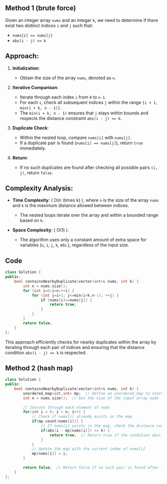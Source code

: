
## Method 1 (brute force)

Given an integer array `nums` and an integer `k`, we need to determine if there exist two distinct indices `i` and `j` such that:

- `nums[i] == nums[j]`
- `abs(i - j) <= k`

## Approach:

1. **Initialization**:
   - Obtain the size of the array `nums`, denoted as `n`.

2. **Iterative Comparison**:
   - Iterate through each index `i` from `0` to `n-1`.
   - For each `i`, check all subsequent indices `j` within the range `[i + 1, min(i + k, n - 1)]`.
   - The `min(i + k, n - 1)` ensures that `j` stays within bounds and respects the distance constraint `abs(i - j) <= k`.

3. **Duplicate Check**:
   - Within the nested loop, compare `nums[i]` with `nums[j]`.
   - If a duplicate pair is found (`nums[i] == nums[j]`), return `true` immediately.

4. **Return**:
   - If no such duplicates are found after checking all possible pairs `(i, j)`, return `false`.

## Complexity Analysis:

- **Time Complexity**: \( O(n \times k) \), where `n` is the size of the array `nums` and `k` is the maximum distance allowed between indices.
  - The nested loops iterate over the array and within a bounded range based on `k`.
  
- **Space Complexity**: \( O(1) \).
  - The algorithm uses only a constant amount of extra space for variables (`n`, `i`, `j`, `k`, etc.), regardless of the input size.
 
## Code
```cpp
class Solution {
public:
    bool containsNearbyDuplicate(vector<int>& nums, int k) {
        int n = nums.size();
        for (int i=0;i<n;++i) {
            for (int j=i+1; j<=min(i+k,n-1); ++j) {
                if (nums[i]==nums[j]) {
                    return true;
                }
            }
        }
        return false;
    }
};

```

This approach efficiently checks for nearby duplicates within the array by iterating through each pair of indices and ensuring that the distance condition `abs(i - j) <= k` is respected.


## Method 2 (hash map)
```cpp
class Solution {
public:
    bool containsNearbyDuplicate(vector<int>& nums, int k) {
        unordered_map<int,int> mp;  // Define an unordered_map to store number -> index mappings
        int n = nums.size();  // Get the size of the input array nums
        
        // Iterate through each element of nums
        for(int i = 0; i < n; i++) {
            // Check if nums[i] already exists in the map
            if(mp.count(nums[i])) {
                // If nums[i] exists in the map, check the distance condition
                if(abs(i - mp[nums[i]]) <= k) {
                    return true;  // Return true if the condition abs(i - mp[nums[i]]) <= k is satisfied
                }
            }
            // Update the map with the current index of nums[i]
            mp[nums[i]] = i;
        }
        
        return false;  // Return false if no such pair is found after iterating through the array
    }
};

```
